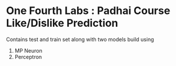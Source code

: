 # One Fourth Labs : Padhai Course Like/Dislike Prediction
Contains test and train set along with two models build using 
1. MP Neuron
2. Perceptron
